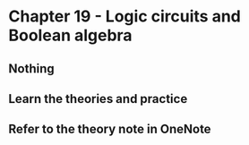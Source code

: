# Chapter 19 - Logic circuits and Boolean algebra

## Nothing
## Learn the theories and practice
## Refer to the theory note in OneNote